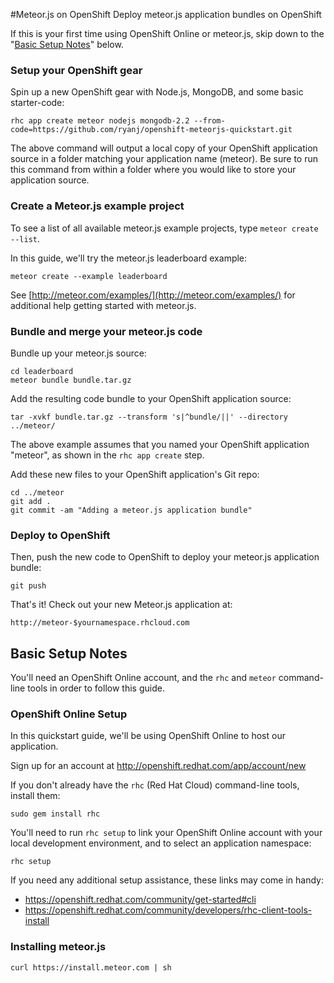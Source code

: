 #Meteor.js on OpenShift
Deploy meteor.js application bundles on OpenShift

If this is your first time using OpenShift Online or meteor.js, skip down to the "[Basic Setup Notes](https://github.com/ryanj/openshift-meteorjs-quickstart#basic-setup-notes)" below.

### Setup your OpenShift gear
Spin up a new OpenShift gear with Node.js, MongoDB, and some basic starter-code:

    rhc app create meteor nodejs mongodb-2.2 --from-code=https://github.com/ryanj/openshift-meteorjs-quickstart.git

The above command will output a local copy of your OpenShift application source in a folder matching your application name (meteor).  Be sure to run this command from within a folder where you would like to store your application source.

### Create a Meteor.js example project
To see a list of all available meteor.js example projects, type `meteor create --list`.

In this guide, we'll try the meteor.js leaderboard example:

    meteor create --example leaderboard

See [http://meteor.com/examples/](http://meteor.com/examples/) for additional help getting started with meteor.js.

### Bundle and merge your meteor.js code
Bundle up your meteor.js source:

    cd leaderboard
    meteor bundle bundle.tar.gz

Add the resulting code bundle to your OpenShift application source:

    tar -xvkf bundle.tar.gz --transform 's|^bundle/||' --directory ../meteor/

The above example assumes that you named your OpenShift application "meteor", as shown in the `rhc app create` step.

Add these new files to your OpenShift application's Git repo:

    cd ../meteor
    git add .
    git commit -am "Adding a meteor.js application bundle"

### Deploy to OpenShift
Then, push the new code to OpenShift to deploy your meteor.js application bundle:

    git push

That's it! Check out your new Meteor.js application at:

    http://meteor-$yournamespace.rhcloud.com


## Basic Setup Notes
You'll need an OpenShift Online account, and the `rhc` and `meteor` command-line tools in order to follow this guide.

### OpenShift Online Setup
In this quickstart guide, we'll be using OpenShift Online to host our application.

Sign up for an account at http://openshift.redhat.com/app/account/new

If you don't already have the `rhc` (Red Hat Cloud) command-line tools, install them:

    sudo gem install rhc

You'll need to run `rhc setup` to link your OpenShift Online account with your local development environment, and to select an application namespace:

    rhc setup

If you need any additional setup assistance, these links may come in handy:

 * https://openshift.redhat.com/community/get-started#cli
 * https://openshift.redhat.com/community/developers/rhc-client-tools-install

### Installing meteor.js

    curl https://install.meteor.com | sh
